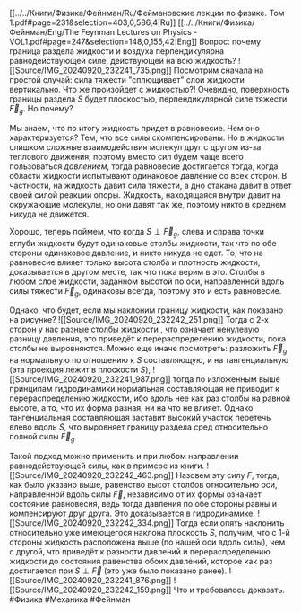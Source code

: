 [[../../Книги/Физика/Фейнман/Ru/Феймановские лекции по физике. Том 1.pdf#page=231&selection=403,0,586,4|Ru]]
[[../../Книги/Физика/Фейнман/Eng/The Feynman Lectures on Physics - VOL1.pdf#page=247&selection=148,0,155,42|Eng]]
Вопрос: почему граница раздела жидкости и воздуха перпендикулярна равнодействующей силе, действующей на всю жидкость?
![[Source/IMG_20240920_232241_735.png]]
Посмотрим сначала на простой случай: сила тяжести "сплющивает" слои жидкости вертикально. Что же произойдет с жидкостью?!
Очевидно, поверхность границы раздела $S$ будет плоскостью, перпендикулярной силе тяжести $\vec{F}_g$.
Но почему?

Мы знаем, что по итогу жидкость придет в равновесие. Чем оно характеризуется? Тем, что все силы скомпенсированы. Но в жидкости слишком сложные взаимодействия молекул друг с другом из-за теплового движения, поэтому вместо сил будем чаще всего пользоваться *давлением*, тогда равновесие достигается тогда, когда области жидкости испытывают одинаковое давление со всех сторон.
В частности, на жидкость давит сила тяжести, а дно стакана давит в ответ своей силой реакции опоры. Жидкость, находящаяся внутри давит на окружающие молекулы, но они давят так же, поэтому никто в среднем никуда не движется.

Хорошо, теперь поймем, что когда $S\perp\vec{F}_g$, слева и справа точки вглуби жидкости будут одинаковые столбы жидкости, так что по обе стороны одинаковое давление, и никто никуда не едет.
То, что на равновесие влияет только высота столба и плотность жидкости, доказывается в другом месте, так что пока верим в это. Столбы в любом слое жидкости, заданном высотой по оси, направленной вдоль силы тяжести $\vec{F}_g$, одинаковы всегда, поэтому это и есть равновесие.

Однако, что будет, если мы наклоним границу жидкости, как показано на рисунке?
![[Source/IMG_20240920_232242_251.png]]
Тогда с 2-х сторон у нас разные столбы жидкости , что означает ненулевую разницу давления, это приведёт к перераспределению жидкости, пока столбы не выровняются.
Можно еще иначе посмотреть: разложить $\vec{F}_g$ на нормальную по отношению к $S$ составляющую, и на тангенциальную (эта проекция лежит в плоскости $S$),
![[Source/IMG_20240920_232241_987.png]]
тогда по изложенным выше принципам гидродинамики нормальная составляющая не приводит к перераспределению жидкости, ибо вдоль нее как раз столбы на равной высоте, а то, что их форма разная, ни на что не влияет. Однако тангенциальная составляющая заставит высокий участок перетечь влево вдоль $S$, что выровняет границу раздела сред относительно полной силы $\vec{F}_g$.

Такой подход можно применить и при любом направлении равнодействующей силы, как в примере из книги.
![[Source/IMG_20240920_232242_463.png]]
Назовем эту силу $F$, тогда, как было указано выше, равенство высот столбов относительно оси, направленной вдоль силы $\vec{F}$, независимо от их формы означает состояние равновесия, ведь тогда давления по обе стороны равны и компенсируют друг друга. Это доказывается в гидродинамике.
![[Source/IMG_20240920_232242_334.png]]
Тогда если опять наклонить относительно уже имеющегося наклона плоскость $S$, получим, что с 1-й стороны жидкость расположена выше (по нашей оси вдоль силы), чем с другой, что приведёт к разности давлений и перераспределению жидкости до состояния равенства обоих давлений, которое как раз достигается при $S\perp \vec{F}$ (это уже было показано ранее).
![[Source/IMG_20240920_232241_876.png]]
![[Source/IMG_20240920_232242_159.png]]
Что и требовалось доказать.
#Физика #Механика #Фейнман 
